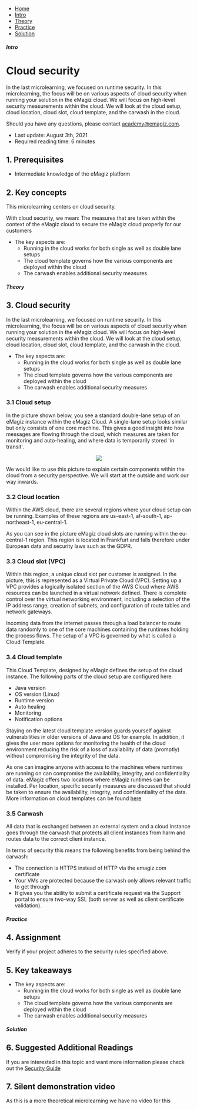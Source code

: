 <div class="ez-academy">
    <div class="ez-academy__body">
        <main class="micro-learning">
        <ul class="doc-nav">
            <li class="doc-nav__item"><a href="../../docs/microlearning/intermediate-portal-security-index" class="doc-nav__link">Home</a></li>
            <li class="doc-nav__item"><a href="#intro" class="doc-nav__link">Intro</a></li>
            <li class="doc-nav__item"><a href="#theory" class="doc-nav__link">Theory</a></li>
            <li class="doc-nav__item"><a href="#practice" class="doc-nav__link">Practice</a></li>
            <li class="doc-nav__item"><a href="#solution" class="doc-nav__link">Solution</a></li>
        </ul>

<div class="doc">

##### Intro

# Cloud security

In the last microlearning, we focused on runtime security. In this microlearning, the focus will be on various aspects of cloud security when running your solution in the eMagiz cloud. We will focus on high-level security measurements within the cloud. We will look at the cloud setup, cloud location, cloud slot, cloud template, and the carwash in the cloud.

Should you have any questions, please contact academy@emagiz.com.

- Last update: August 3th, 2021
- Required reading time: 6 minutes

## 1. Prerequisites
- Intermediate knowledge of the eMagiz platform

## 2. Key concepts
This microlearning centers on cloud security.

With cloud security, we mean: The measures that are taken within the context of the eMagiz cloud to secure the eMagiz cloud properly for our customers

- The key aspects are:
    - Running in the cloud works for both single as well as double lane setups
    - The cloud template governs how the various components are deployed within the cloud
    - The carwash enables additional security measures

##### Theory
  
## 3. Cloud security

In the last microlearning, we focused on runtime security. In this microlearning, the focus will be on various aspects of cloud security when running your solution in the eMagiz cloud. We will focus on high-level security measurements within the cloud. We will look at the cloud setup, cloud location, cloud slot, cloud template, and the carwash in the cloud.

- The key aspects are:
    - Running in the cloud works for both single as well as double lane setups
    - The cloud template governs how the various components are deployed within the cloud
    - The carwash enables additional security measures

### 3.1 Cloud setup

In the picture shown below, you see a standard double-lane setup of an eMagiz instance within the eMagiz Cloud. A single-lane setup looks similar but only consists of one core machine.
This gives a good insight into how messages are flowing through the cloud, which measures are taken for monitoring and auto-healing, and where data is temporarily stored 'in transit'. 

<p align="center"><img src="../../img/microlearning/intermediate-portal-security-cloud-security--cloud-setup-emagiz.png"></p>

We would like to use this picture to explain certain components within the cloud from a security perspective. We will start at the outside and work our way inwards.

### 3.2 Cloud location

Within the AWS cloud, there are several regions where your cloud setup can be running. Examples of these regions are us-east-1, af-south-1, ap-northeast-1, eu-central-1.

As you can see in the picture eMagiz cloud slots are running within the eu-central-1 region. This region is located in Frankfurt and falls therefore under European data and security laws such as the GDPR.

### 3.3 Cloud slot (VPC)

Within this region, a unique cloud slot per customer is assigned. In the picture, this is represented as a Virtual Private Cloud (VPC). Setting up a VPC provides a logically isolated section of the AWS Cloud where AWS resources can be launched in a virtual network defined. There is complete control over the virtual networking environment, including a selection of the IP address range, creation of subnets, and configuration of route tables and network gateways.

Incoming data from the internet passes through a load balancer to route data randomly to one of the core machines containing the runtimes holding the process flows. The setup of a VPC is governed by what is called a Cloud Template.

### 3.4 Cloud template
 
This Cloud Template, designed by eMagiz defines the setup of the cloud instance. The following parts of the cloud setup are configured here:

- Java version
- OS version (Linux)
- Runtime version
- Auto healing
- Monitoring
- Notification options

Staying on the latest cloud template version guards yourself against vulnerabilities in older versions of Java and OS for example. In addition, it gives the user more options for monitoring the health of the cloud environment reducing the risk of a loss of availability of data (promptly) without compromising the integrity of the data.

As one can imagine anyone with access to the machines where runtimes are running on can compromise the availability, integrity, and confidentiality of data. eMagiz offers two locations where eMagiz runtimes can be installed. Per location, specific security measures are discussed that should be taken to ensure the availability, integrity, and confidentiality of the data. More information on cloud templates can be found [here](novice-emagiz-cloud-management-cloud-templates-explained.md)

### 3.5 Carwash

All data that is exchanged between an external system and a cloud instance goes through the carwash that protects all client instances from harm and routes data to the correct client instance.

In terms of security this means the following benefits from being behind the carwash:

- The connection is HTTPS instead of HTTP via the emagiz.com certificate
- Your VMs are protected because the carwash only allows relevant traffic to get through
- It gives you the ability to submit a certificate request via the Support portal to ensure two-way SSL (both server as well as client certificate validation).

##### Practice

## 4. Assignment

Verify if your project adheres to the security rules specified above.

## 5. Key takeaways

- The key aspects are:
    - Running in the cloud works for both single as well as double lane setups
    - The cloud template governs how the various components are deployed within the cloud
    - The carwash enables additional security measures

##### Solution

## 6. Suggested Additional Readings

If you are interested in this topic and want more information please check out the [Security Guide](../fundamental/fundamental-emagiz-security-guide.md)

## 7. Silent demonstration video

As this is a more theoretical microlearning we have no video for this

</div>
</main>
</div>
</div>